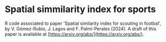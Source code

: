 # Spatial simmilarity index for sports 

R code associated to paper 'Spatial similarity index for scouting in footbal',
by V. Gómez-Rubio, J. Lagos and F. Palmí-Perales (2024). A draft of this paper is available at
[https://arxiv.org/abs/](https://arxiv.org/abs/).
